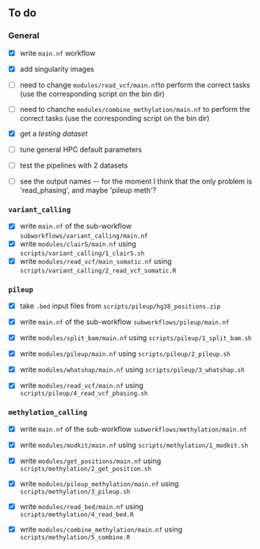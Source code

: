 ## To do
### General
- [x] write `main.nf` workflow
- [x] add singularity images
- [ ] need to change `modules/read_vcf/main.nf`to perform the correct tasks (use the corresponding  script on the bin dir)
- [ ] need to chanche `modules/combine_methylation/main.nf` to perform the correct tasks (use the corresponding  script on the bin dir)
- [x] get a *testing dataset*
- [ ] tune general HPC default parameters
- [ ] test the pipelines with 2 datasets
- [ ] see the output names -- for the moment I think that the only problem is 'read_phasing', and maybe 'pileup meth'?


### `variant_calling`
- [x] write `main.nf` of the sub-workflow `subworkflows/variant_calling/main.nf`
- [x] write `modules/clairS/main.nf` using `scripts/variant_calling/1_clairS.sh`
- [x] write `modules/read_vcf/main_somatic.nf` using `scripts/variant_calling/2_read_vcf_somatic.R`

### `pileup`
- [x] take `.bed` input files from `scripts/pileup/hg38_positions.zip`

- [x] write `main.nf` of the sub-workflow `subworkflows/pileup/main.nf`
- [x] write `modules/split_bam/main.nf` using `scripts/pileup/1_split_bam.sh`
- [x] write `modules/pileup/main.nf` using `scripts/pileup/2_pileup.sh`
- [x] write `modules/whatshap/main.nf` using `scripts/pileup/3_whatshap.sh`
- [x] write `modules/read_vcf/main.nf` using `scripts/pileup/4_read_vcf_phasing.sh`

### `methylation_calling`
- [x] write `main.nf` of the sub-workflow `subworkflows/methylation/main.nf`
- [x] write `modules/modkit/main.nf` using `scripts/methylation/1_modkit.sh`
- [x] write `modules/get_positions/main.nf` using `scripts/methylation/2_get_position.sh`
- [x] write `modules/pileup_methylation/main.nf` using `scripts/methylation/3_pileup.sh`
- [x] write `modules/read_bed/main.nf` using `scripts/methylation/4_read_bed.R`
- [x] write `modules/combine_methylation/main.nf` using `scripts/methylation/5_combine.R`


